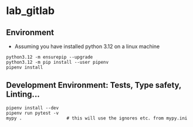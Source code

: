 # lab_gitlab

## Environment

- Assuming you have installed python 3.12 on a linux machine

```
python3.12 -m ensurepip --upgrade
python3.12 -m pip install --user pipenv
pipenv install
```

## Development Environment: Tests, Type safety, Linting...

```
pipenv install --dev
pipenv run pytest -v
mypy .                 # this will use the ignores etc. from mypy.ini
```
